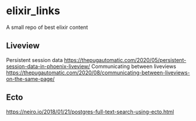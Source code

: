 # elixir_links

A small repo of best elixir content

## Liveview

Persistent session data https://thepugautomatic.com/2020/05/persistent-session-data-in-phoenix-liveview/
Communicating between liveviews https://thepugautomatic.com/2020/08/communicating-between-liveviews-on-the-same-page/


## Ecto
https://neiro.io/2018/01/21/postgres-full-text-search-using-ecto.html
